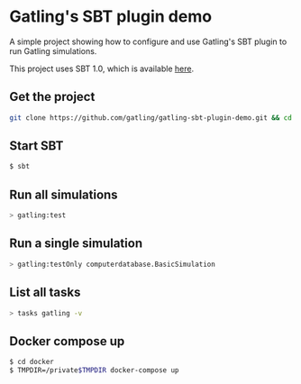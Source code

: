 Gatling's SBT plugin demo
=========================

A simple project showing how to configure and use Gatling's SBT plugin to run Gatling simulations. 

This project uses SBT 1.0, which is available [here](http://www.scala-sbt.org/download.html).

Get the project
---------------

```bash
git clone https://github.com/gatling/gatling-sbt-plugin-demo.git && cd gatling-sbt-plugin-demo
```

Start SBT
---------
```bash
$ sbt
```

Run all simulations
-------------------

```bash
> gatling:test
```

Run a single simulation
-----------------------

```bash
> gatling:testOnly computerdatabase.BasicSimulation
```

List all tasks
--------------------

```bash
> tasks gatling -v
```


Docker compose up
--------------------
```bash
$ cd docker
$ TMPDIR=/private$TMPDIR docker-compose up
```
